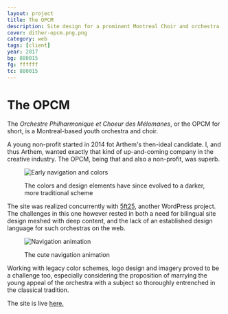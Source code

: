 ```yaml
---
layout: project
title: The OPCM
description: Site design for a prominent Montreal Choir and orchestra
cover: dither-opcm.png.png
category: web
tags: [client]
year: 2017
bg: 880015
fg: ffffff
tc: 880015
---
```


# The OPCM

The _Orchestre Philharmonique et Choeur des Mélomanes_, or the OPCM for short, is a Montreal-based youth orchestra and choir.

A young non-profit started in 2014 fot Arthem's then-ideal candidate. I, and thus Arthem, wanted exactly that kind of up-and-coming company in the creative industry. The OPCM, being that and also a non-profit, was superb.

<figure>

![Early navigation and colors](/assets/img/work/opcm/dither-olddesign.jpg.png)
<figcaption>The colors and design elements have since evolved to a darker, more traditional scheme</figcaption>
</figure>

The site was realized concurrently with [5ft25](/5ft25), another WordPress project. The challenges in this one however rested in both a need for bilingual site design meshed with deep content, and the lack of an established design language for such orchestras on the web.

<figure>

![Navigation animation](/assets/img/work/opcm/opcm-nav.gif)

<figcaption>The cute navigation animation</figcaption>

</figure>

Working with legacy color schemes, logo design and imagery proved to be a challenge too, especially considering the proposition of marrying the young appeal of the orchestra with a subject so thoroughly entrenched in the classical tradition.

The site is live [here.](https://opcm.ca)
